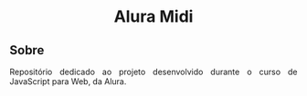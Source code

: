 <h1 align="center"> Alura Midi </h1>

## Sobre

<p align="justify"> Repositório dedicado ao projeto desenvolvido durante o curso de JavaScript para Web, da Alura.</p>
